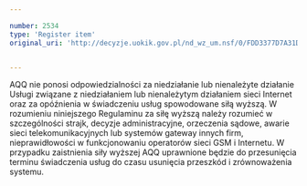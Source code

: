 ```yaml
---

number: 2534
type: 'Register item'
original_uri: 'http://decyzje.uokik.gov.pl/nd_wz_um.nsf/0/FDD3377D7A31D6A4C12579100043FF58?OpenDocument'


---
```


AQQ nie ponosi odpowiedzialności za niedziałanie lub nienależyte działanie Usługi związane z niedziałaniem lub nienależytym działaniem sieci Internet oraz za opóźnienia w świadczeniu usług spowodowane siłą wyższą. W rozumieniu niniejszego Regulaminu za siłę wyższą należy rozumieć w szczególności  strajk, decyzje administracyjne, orzeczenia sądowe, awarie sieci telekomunikacyjnych lub systemów gateway innych firm, nieprawidłowości w funkcjonowaniu operatorów sieci GSM i Internetu. W przypadku zaistnienia siły wyższej AQQ uprawnione będzie do przesunięcia terminu świadczenia usług do czasu usunięcia przeszkód i zrównoważenia systemu.
